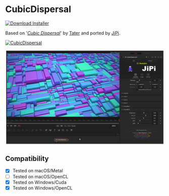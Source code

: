 # CubicDispersal
[![Download Installer](https://img.shields.io/static/v1?label=Download&message=CubicDispersal-Installer.lua&color=blue)](https://github.com/nmbr73/Shadertoys/releases/download/V1.1/CubicDispersal-Installer.lua "Installer")

Based on '_[Cubic Dispersal](https://www.shadertoy.com/view/fldXWS)_' by [Tater](https://www.shadertoy.com/user/Tater) and ported by [JiPi](../../Site/Profiles/JiPi.md).


[![CubicDispersal](https://user-images.githubusercontent.com/78935215/168441827-e06b134f-7c7b-4321-86ec-589a4ffb8ba4.gif)](CubicDispersal.fuse)


[![Thumbnail](CubicDispersal.png)](https://www.shadertoy.com/view/fldXWS "View on Shadertoy.com")


## Compatibility
- [x] Tested on macOS/Metal
- [ ] Tested on macOS/OpenCL
- [X] Tested on Windows/Cuda
- [X] Tested on Windows/OpenCL
